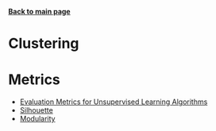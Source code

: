 **[Back to main page](https://yolanda-ht.github.io/BioinformaticsRandomSeed/)**

# Clustering

# Metrics
- [Evaluation Metrics for Unsupervised Learning Algorithms](https://arxiv.org/pdf/1905.05667.pdf)
- [Silhouette](https://en.wikipedia.org/wiki/Silhouette_(clustering))
- [Modularity](https://igraph.org/python/doc/igraph.Graph-class.html#modularity)

